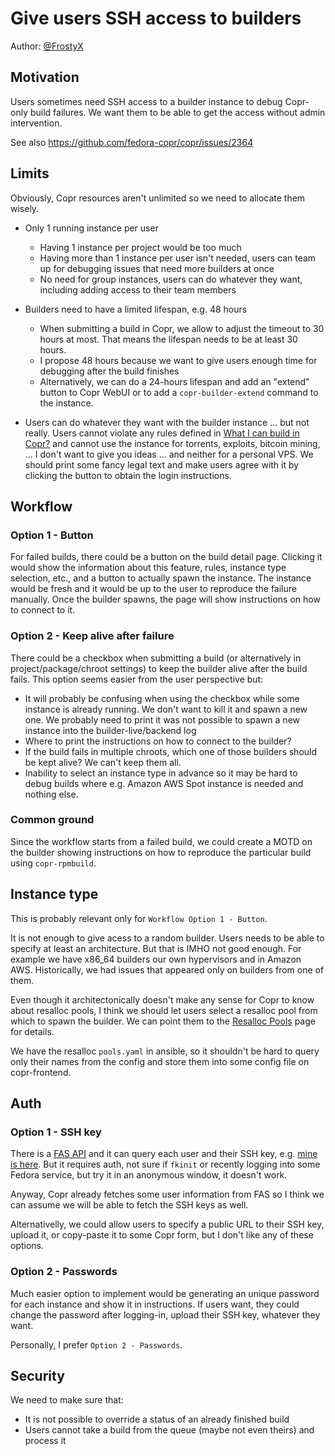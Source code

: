 # Give users SSH access to builders

Author: [@FrostyX](https://github.com/frostyx)


## Motivation

Users sometimes need SSH access to a builder instance to debug Copr-only
build failures. We want them to be able to get the access without
admin intervention.

See also https://github.com/fedora-copr/copr/issues/2364


## Limits

Obviously, Copr resources aren't unlimited so we need to allocate them
wisely.

- Only 1 running instance per user
    - Having 1 instance per project would be too much
    - Having more than 1 instance per user isn't needed, users can
      team up for debugging issues that need more builders at once
    - No need for group instances, users can do whatever they want,
      including adding access to their team members

- Builders need to have a limited lifespan, e.g. 48 hours
    - When submitting a build in Copr, we allow to adjust the timeout
      to 30 hours at most. That means the lifespan needs to be at
      least 30 hours.
    - I propose 48 hours because we want to give users enough time for
      debugging after the build finishes
    - Alternatively, we can do a 24-hours lifespan and add an "extend"
      button to Copr WebUI or to add a `copr-builder-extend` command
      to the instance.

- Users can do whatever they want with the builder instance ... but
  not really. Users cannot violate any rules defined in
  [What I can build in Copr?][what-can-i-build] and cannot use the
  instance for torrents, exploits, bitcoin mining, ... I don't want to
  give you ideas ... and neither for a personal VPS. We should print
  some fancy legal text and make users agree with it by clicking the
  button to obtain the login instructions.


## Workflow

### Option 1 - Button

For failed builds, there could be a button on the build detail
page. Clicking it would show the information about this feature,
rules, instance type selection, etc., and a button to actually spawn
the instance. The instance would be fresh and it would be up to the
user to reproduce the failure manually. Once the builder spawns, the
page will show instructions on how to connect to it.

### Option 2 - Keep alive after failure

There could be a checkbox when submitting a build (or alternatively
in project/package/chroot settings) to keep the builder alive after
the build fails. This option seems easier from the user perspective
but:

- It will probably be confusing when using the checkbox while some
  instance is already running. We don't want to kill it and spawn a
  new one. We probably need to print it was not possible to spawn a
  new instance into the builder-live/backend log
- Where to print the instructions on how to connect to the builder?
- If the build fails in multiple chroots, which one of those builders
  should be kept alive? We can't keep them all.
- Inability to select an instance type in advance so it may be hard
  to debug builds where e.g. Amazon AWS Spot instance is needed
  and nothing else.

### Common ground

Since the workflow starts from a failed build, we could create a MOTD
on the builder showing instructions on how to reproduce the particular
build using `copr-rpmbuild`.


## Instance type

This is probably relevant only for `Workflow Option 1 - Button`.

It is not enough to give acess to a random builder. Users needs to be
able to specify at least an architecture. But that is IMHO not good
enough. For example we have x86_64 builders our own hypervisors and in
Amazon AWS. Historically, we had issues that appeared only on builders
from one of them.

Even though it architectonically doesn't make any sense for Copr to
know about resalloc pools, I think we should let users select a resalloc
pool from which to spawn the builder. We can point them to the
[Resalloc Pools][resalloc-pools] page for details.

We have the resalloc `pools.yaml` in ansible, so it shouldn't be hard
to query only their names from the config and store them into some
config file on copr-frontend.


## Auth

### Option 1 - SSH key

There is a [FAS API][fas-api] and it can query each user and their
SSH key, e.g. [mine is here][fas-api-frostyx]. But it requires auth,
not sure if `fkinit` or recently logging into some Fedora service,
but try it in an anonymous window, it doesn't work.

Anyway, Copr already fetches some user information from FAS so I think
we can assume we will be able to fetch the SSH keys as well.

Alternativelly, we could allow users to specify a public URL to their
SSH key, upload it, or copy-paste it to some Copr form, but I don't
like any of these options.


### Option 2 - Passwords

Much easier option to implement would be generating an unique password
for each instance and show it in instructions. If users want, they
could change the password after logging-in, upload their SSH key,
whatever they want.

Personally, I prefer `Option 2 - Passwords`.


## Security

We need to make sure that:

- It is not possible to override a status of an already finished build
- Users cannot take a build from the queue (maybe not even theirs) and
  process it



[what-can-i-build]: https://docs.pagure.org/copr.copr/user_documentation.html#what-i-can-build-in-copr
[fas-api]: https://fasjson.fedoraproject.org/docs/v1/
[fas-api-frostyx]: https://fasjson.fedoraproject.org/v1/users/frostyx/
[resalloc-pools]: https://copr-be.cloud.fedoraproject.org/resalloc/pools

